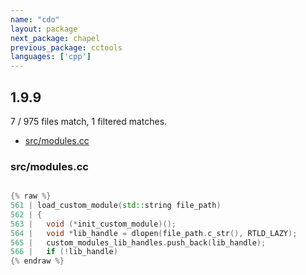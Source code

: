 ```yaml
---
name: "cdo"
layout: package
next_package: chapel
previous_package: cctools
languages: ['cpp']
---
```

## 1.9.9
7 / 975 files match, 1 filtered matches.

 - [src/modules.cc](#srcmodulescc)

### src/modules.cc

```cpp

{% raw %}
561 | load_custom_module(std::string file_path)
562 | {
563 |   void (*init_custom_module)();
564 |   void *lib_handle = dlopen(file_path.c_str(), RTLD_LAZY);
565 |   custom_modules_lib_handles.push_back(lib_handle);
566 |   if (!lib_handle)
{% endraw %}

```